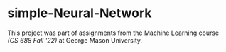 # simple-Neural-Network

This project was part of assignments from the Machine Learning course *(CS 688 Fall '22)* at George Mason University.
